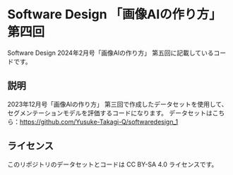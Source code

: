 # Software Design 「画像AIの作り方」 第四回
Software Design 2024年2月号「画像AIの作り方」 第五回に記載しているコードです。

## 説明
 2023年12月号「画像AIの作り方」 第三回で作成したデータセットを使用して、セグメンテーションモデルを評価するコードになります。
 データセットはこちら：https://github.com/Yusuke-Takagi-Q/softwaredesign_1

## ライセンス
このリポジトリのデータセットとコードは CC BY-SA 4.0 ライセンスです。
